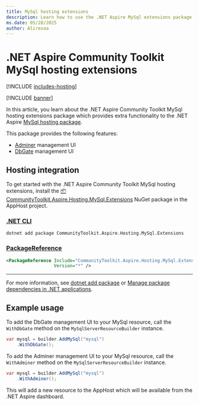 ```yaml
---
title: MySql hosting extensions
description: Learn how to use the .NET Aspire MySql extensions package which provides extra functionality to the .NET Aspire MySql hosting package.
ms.date: 05/28/2025
author: Alirexaa
---
```


# .NET Aspire Community Toolkit MySql hosting extensions

[!INCLUDE [includes-hosting](../includes/includes-hosting.md)]

[!INCLUDE [banner](includes/banner.md)]

In this article, you learn about the .NET Aspire Community Toolkit MySql hosting extensions package which provides extra functionality to the .NET Aspire [MySql hosting package](https://nuget.org/packages/Aspire.Hosting.MySql).

This package provides the following features:

- [Adminer](https://adminer.org/) management UI
- [DbGate](https://dbgate.org/) management UI

## Hosting integration

To get started with the .NET Aspire Community Toolkit MySql hosting extensions, install the [📦 CommunityToolkit.Aspire.Hosting.MySql.Extensions](https://nuget.org/packages/CommunityToolkit.Aspire.Hosting.MySql.Extensions) NuGet package in the AppHost project.

### [.NET CLI](#tab/dotnet-cli)

```dotnetcli
dotnet add package CommunityToolkit.Aspire.Hosting.MySql.Extensions
```

### [PackageReference](#tab/package-reference)

```xml
<PackageReference Include="CommunityToolkit.Aspire.Hosting.MySql.Extensions"
                  Version="*" />
```

---

For more information, see [dotnet add package](/dotnet/core/tools/dotnet-add-package) or [Manage package dependencies in .NET applications](/dotnet/core/tools/dependencies).

## Example usage

To add the DbGate management UI to your MySql resource, call the `WithDbGate` method on the `MySqlServerResourceBuilder` instance.

```csharp
var mysql = builder.AddMySql("mysql")
    .WithDbGate();
```

To add the Adminer management UI to your MySql resource, call the `WithAdminer` method on the `MySqlServerResourceBuilder` instance.

```csharp
var mysql = builder.AddMySql("mysql")
    .WithAdminer();
```

This will add a new resource to the AppHost which will be available from the .NET Aspire dashboard.
